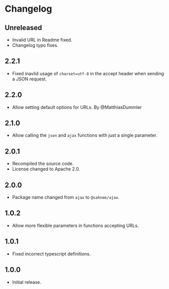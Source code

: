 # Changelog

## Unreleased

- Invalid URL in Readme fixed.
- Changelog typo fixes.

## 2.2.1

- Fixed inavlid usage of `charset=utf-8` in the accept header when sending a JSON request.

## 2.2.0

- Allow setting default options for URLs. By @MatthiasDummler

## 2.1.0

- Allow calling the `json` and `ajax` functions with just a single parameter.

## 2.0.1

- Recompiled the source code.
- License changed to Apache 2.0.

## 2.0.0

- Package name changed from `ajax` to `@sahnee/ajax`.

## 1.0.2

- Allow more flexible parameters in functions accepting URLs.

## 1.0.1

- Fixed incorrect typescript definitions.

## 1.0.0

- Initial release.
